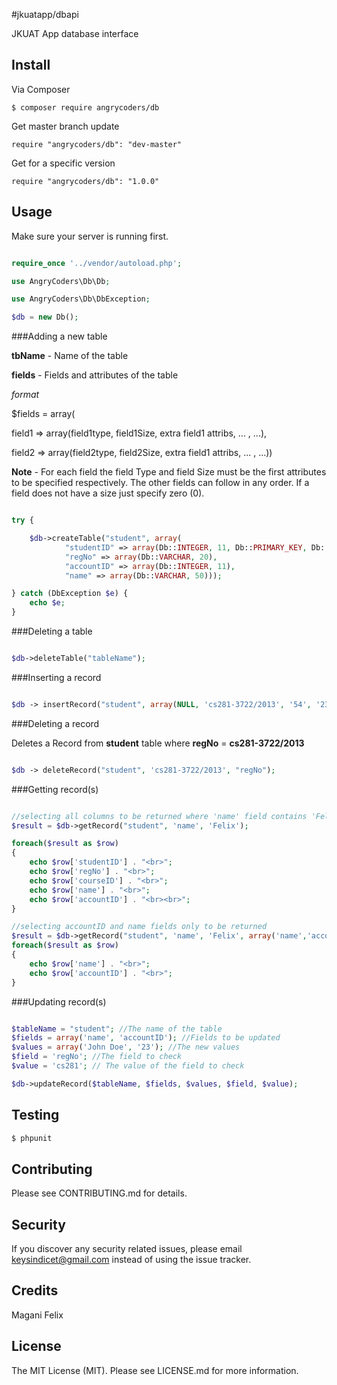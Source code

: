 #jkuatapp/dbapi

JKUAT App database interface

## Install

Via Composer

```
$ composer require angrycoders/db
```

Get master branch update

```
require "angrycoders/db": "dev-master"
```

Get for a specific version

```
require "angrycoders/db": "1.0.0"
```

## Usage
Make sure your server is running first.

```php

require_once '../vendor/autoload.php';

use AngryCoders\Db\Db;

use AngryCoders\Db\DbException;

$db = new Db();

```

###Adding a new table

**tbName** - Name of the table

**fields** - Fields and attributes of the table

*format*

 $fields = array(
 
 field1 => array(field1type, field1Size, extra field1 attribs, ... , ...),
 
 field2 => array(field2type, field2Size, extra field1 attribs, ... , ...))


**Note** - For each field the field Type and field Size must be the first attributes to be specified respectively. The other fields can
follow in any order. If a field does not have a size just specify zero (0).

```php

try {

    $db->createTable("student", array(
            "studentID" => array(Db::INTEGER, 11, Db::PRIMARY_KEY, Db::AUTO_INCREMENT),
            "regNo" => array(Db::VARCHAR, 20),
            "accountID" => array(Db::INTEGER, 11),
            "name" => array(Db::VARCHAR, 50)));

} catch (DbException $e) {
    echo $e;
}

```

###Deleting a table

```php

$db->deleteTable("tableName");

```

###Inserting a record

```php

$db -> insertRecord("student", array(NULL, 'cs281-3722/2013', '54', '23', 'Magani Felix'));

```

###Deleting a record

Deletes a Record from **student** table where **regNo** = **cs281-3722/2013**

```php

$db -> deleteRecord("student", 'cs281-3722/2013', "regNo");

```

###Getting record(s)

```php

//selecting all columns to be returned where 'name' field contains 'Felix'
$result = $db->getRecord("student", 'name', 'Felix');

foreach($result as $row)
{
    echo $row['studentID'] . "<br>";
    echo $row['regNo'] . "<br>";
    echo $row['courseID'] . "<br>";
    echo $row['name'] . "<br>";
    echo $row['accountID'] . "<br><br>";
}

//selecting accountID and name fields only to be returned
$result = $db->getRecord("student", 'name', 'Felix', array('name','accountID'));
foreach($result as $row)
{
    echo $row['name'] . "<br>";
    echo $row['accountID'] . "<br>";
}

```

###Updating record(s)

```php

$tableName = "student"; //The name of the table
$fields = array('name', 'accountID'); //Fields to be updated
$values = array('John Doe', '23'); //The new values
$field = 'regNo'; //The field to check
$value = 'cs281'; // The value of the field to check

$db->updateRecord($tableName, $fields, $values, $field, $value);

```

## Testing

``` bash
$ phpunit
```

## Contributing

Please see CONTRIBUTING.md for details.

## Security

If you discover any security related issues, please email keysindicet@gmail.com instead of using the issue tracker.

## Credits

Magani Felix


## License

The MIT License (MIT). Please see LICENSE.md for more information.
